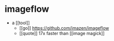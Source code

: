 # imageflow

- a [[tool]]
  - [[go]] https://github.com/imazen/imageflow
  - [[quote]] 17x faster than [[image magick]]

